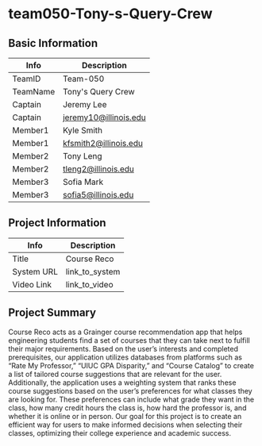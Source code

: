 # team050-Tony-s-Query-Crew

## Basic Information

|   Info      |        Description     |
| ----------- | ---------------------- |
| TeamID      |        Team-050        |
| TeamName    |   Tony's Query Crew    |
| Captain     |       Jeremy Lee       |
| Captain     |  jeremy10@illinois.edu |
| Member1     |        Kyle Smith      |
| Member1     |   kfsmith2@illinois.edu|
| Member2     |        Tony Leng       |
| Member2     |  tleng2@illinois.edu   |
| Member3     |        Sofia Mark      |
| Member3     |  sofia5@illinois.edu   |

## Project Information

|   Info      |        Description     |
| ----------- | ---------------------- |
|  Title      |       Course Reco      |
| System URL  |      link_to_system    |
| Video Link  |      link_to_video     |

## Project Summary
Course Reco acts as a Grainger course recommendation app that helps engineering students find a set of courses that they can take next to fulfill their major requirements. Based on the user’s interests and completed prerequisites, our application utilizes databases from platforms such as “Rate My Professor,” “UIUC GPA Disparity,” and “Course Catalog” to create a list of tailored course suggestions that are relevant for the user. Additionally, the application uses a weighting system that ranks these course suggestions based on the user’s preferences for what classes they are looking for. These preferences can include what grade they want in the class, how many credit hours the class is, how hard the professor is, and whether it is online or in person. Our goal for this project is to create an efficient way for users to make informed decisions when selecting their classes, optimizing their college experience and academic success.

